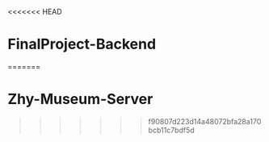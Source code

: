 <<<<<<< HEAD
# FinalProject-Backend
=======
# Zhy-Museum-Server
>>>>>>> f90807d223d14a48072bfa28a170bcb11c7bdf5d
